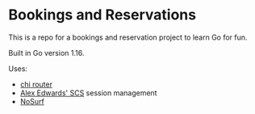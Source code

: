 # Bookings and Reservations

This is a repo for a bookings and reservation project to learn Go for fun.

Built in Go version 1.16.

Uses: 
- [chi router](https://github.com/go-chi/chi)
- [Alex Edwards' SCS](https://github.com/alexedwards/scs/v2) session management
- [NoSurf](https://github.com/justinas/nosurf)
